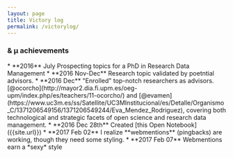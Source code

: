 ```yaml
---
layout: page
title: Victory log
permalink: /victorylog/
---
```


<h3>& µ achievements</h3>
* **2016** July Prospecting topics for a PhD in Research Data Management
* **2016 Nov-Dec** Research topic validated by poetntial advisors.
* **2016 Dec** "Enrolled" top-notch researchers as advisors. [@ocorcho](http://mayor2.dia.fi.upm.es/oeg-upm/index.php/es/teachers/11-ocorcho/) and [@evamen](https://www.uc3m.es/ss/Satellite/UC3MInstitucional/es/Detalle/Organismo_C/1371206549156/1371206549244/Eva_Mendez_Rodriguez),
covering both technological and strategic facets of open science and research data management.
* **2016 Dec 28th** Created [this Open Notebook]({{site.url}})
* **2017 Feb 02** I realize **webmentions** (pingbacks) are working, though they need some styling.
* **2017 Feb 07** Webmentions earn a *sexy* style
